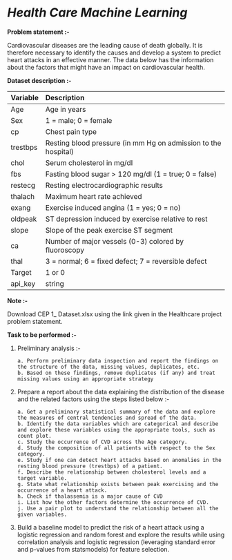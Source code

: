 # *Health Care Machine Learning*

**Problem statement :-**

Cardiovascular diseases are the leading cause of death globally. It is therefore necessary to identify the causes and develop a system to predict heart attacks in an effective manner. The data below has the information about the factors that might have an impact on cardiovascular health.

**Dataset description :-**

| Variable | Description                |
| :-------- | :------------------------- |
| Age | Age in years |
| Sex | 1 = male; 0 = female |
| cp | Chest pain type |
| trestbps | Resting blood pressure (in mm Hg on admission to the hospital) |
| chol | Serum cholesterol in mg/dl |
| fbs | Fasting blood sugar > 120 mg/dl (1 = true; 0 = false) |
| restecg | Resting electrocardiographic results |
| thalach | Maximum heart rate achieved |
| exang | Exercise induced angina (1 = yes; 0 = no) |
| oldpeak | ST depression induced by exercise relative to rest |
| slope | Slope of the peak exercise ST segment |
| ca | Number of major vessels (0-3) colored by fluoroscopy |
| thal | 3 = normal; 6 = fixed defect; 7 = reversible defect |
| Target | 1 or 0 |
| api_key | string |

**Note :-**

Download CEP 1_ Dataset.xlsx using the link given in the Healthcare project problem statement.

**Task to be performed :-**

1. Preliminary analysis :-

       a. Perform preliminary data inspection and report the findings on the structure of the data, missing values, duplicates, etc.
       b. Based on these findings, remove duplicates (if any) and treat missing values using an appropriate strategy

2. Prepare a report about the data explaining the distribution of the disease and the related factors using the steps listed below :-

       a. Get a preliminary statistical summary of the data and explore the measures of central tendencies and spread of the data.
       b. Identify the data variables which are categorical and describe and explore these variables using the appropriate tools, such as count plot.
       c. Study the occurrence of CVD across the Age category.
       d. Study the composition of all patients with respect to the Sex category.
       e. Study if one can detect heart attacks based on anomalies in the resting blood pressure (trestbps) of a patient.
       f. Describe the relationship between cholesterol levels and a target variable.
       g. State what relationship exists between peak exercising and the occurrence of a heart attack.
       h. Check if thalassemia is a major cause of CVD
       i. List how the other factors determine the occurrence of CVD.
       j. Use a pair plot to understand the relationship between all the given variables.

3. Build a baseline model to predict the risk of a heart attack using a logistic regression and random forest and explore the results while using correlation analysis and logistic regression (leveraging standard error and p-values from statsmodels) for feature selection.
